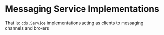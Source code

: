 # Messaging Service Implementations

That is: `cds.Service` implementations acting as clients to messaging channels and brokers 
